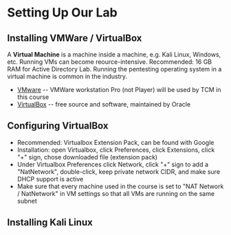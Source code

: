 # Setting Up Our Lab



## Installing VMWare / VirtualBox

A **Virtual Machine** is a machine inside a machine, e.g. Kali Linux, Windows,
etc. Running VMs can become reource-intensive. Recommended: 16 GB RAM for
Active Directory Lab. Running the pentesting operating system in a virtual
machine is common in the industry.

* [VMware](https://www.vmware.com/products/workstation-player/workstation-player-evaluation.html) -- VMWare workstation Pro (not Player) will be used by TCM in this course
* [VirtualBox](https://www.virtualbox.org/wiki/Downloads) -- free source and
  software, maintained by Oracle

## Configuring VirtualBox

* Recommended: Virtualbox Extension Pack, can be found with Google
* Installation: open Virtualbox, click Preferences, click Extensions, click "+"
  sign, chose downloaded file (extension pack)
* Under Virtualbox Preferences click Network, click "+" sign to add a "NatNetwork",
double-click, keep private network CIDR, and make sure DHCP support is active
* Make sure that every machine used in the course is set to "NAT Network / NatNetwork"
in VM settings so that all VMs are running on the same subnet

## Installing Kali Linux


